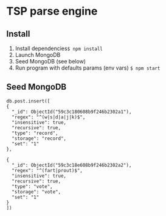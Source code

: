# TSP parse engine

## Install
1. Install dependencies```$ npm install```
2. Launch MongoDB
3. Seed MongoDB (see below)
3. Run program with defaults params (env vars) ```$ npm start```



## Seed MongoDB

```
db.post.insert([
{
  "_id": ObjectId("59c3c180608b9f246b2302a1"),
  "regex": "^(w|s|d|a|j|k)$",
  "insensitive": true,
  "recursive": true,
  "type": "record",
  "storage": "record",
  "set": "1"
},

{
  "_id": ObjectId("59c3c18e608b9f246b2302a2"),
  "regex": "^(fart|prout)$",
  "insensitive": true,
  "recursive": true,
  "type": "vote",
  "storage": "vote",
  "set": "1"
}
])
```
